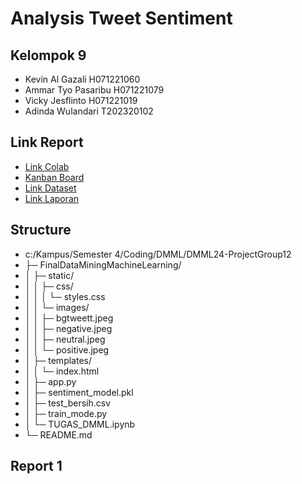 # Analysis Tweet Sentiment

## Kelompok 9

- Kevin Al Gazali H071221060
- Ammar Tyo Pasaribu H071221079
- Vicky Jesflinto H071221019
- Adinda Wulandari T202320102

## Link Report

- [Link Colab](https://colab.research.google.com/drive/1-jG79iEHCnN22bRbTDorYJ5gRTOLdmSe)
- [Kanban Board](https://github.com/users/kevinalgazali1/projects/1)
- [Link Dataset](https://www.kaggle.com/datasets/abhi8923shriv/sentiment-analysis-dataset)
- [Link Laporan]()

## Structure

- c:/Kampus/Semester 4/Coding/DMML/DMML24-ProjectGroup12
-  ├─ FinalDataMiningMachineLearning/
-  │  ├─ static/
-  │  │  ├─ css/
-  │  │  │  └─ styles.css
-  │  │  └─ images/
-  │  │     ├─ bgtweett.jpeg
-  │  │     ├─ negative.jpeg
-  │  │     ├─ neutral.jpeg
-  │  │     └─ positive.jpeg
-  │  ├─ templates/
-  │  │  └─ index.html
-  │  ├─ app.py
-  │  ├─ sentiment_model.pkl
-  │  ├─ test_bersih.csv
-  │  ├─ train_mode.py
-  │  └─ TUGAS_DMML.ipynb
-  └─ README.md

## Report 1

